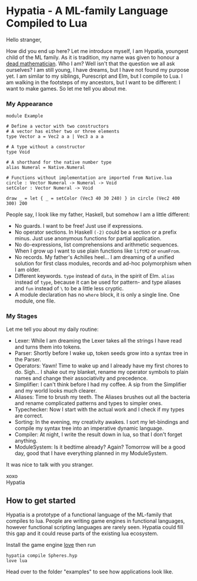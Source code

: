 # Hypatia - A ML-family Language Compiled to Lua
Hello stranger,


How did you end up here? Let me introduce myself, I am Hypatia, youngest child of the ML family. As it is tradition, my name was given to honour a [dead mathematician](https://en.wikipedia.org/wiki/Hypatia). Who I am? Well isn't that the question we all ask ourselves? I am still young, I have dreams, but I have not found my purpose yet. I am similar to my siblings, Purescript and Elm, but I compile to Lua. I am walking in the footsteps of my ancestors, but I want to be different: I want to make games. So let me tell you about me.

### My Appearance
```
module Example

# Define a vector with two constructors
# A vector has either two or three elements
type Vector a = Vec2 a a | Vec3 a a a

# A type without a constructor
type Void

# A shorthand for the native number type
alias Numeral = Native.Numeral

# Functions without implementation are imported from Native.lua
circle : Vector Numeral -> Numeral -> Void
setColor : Vector Numeral -> Void

draw _ = let { _ = setColor (Vec3 40 30 240) } in circle (Vec2 400 300) 200
```

People say, I look like my father, Haskell, but somehow I am a little different:

* No guards. I want to be free! Just use if expressions.
* No operator sections. In Haskell `(-2)` could be a section or a prefix minus. Just use anonymous functions for partial application.
* No do-expressions, list comprehensions and arithmetic sequences. When I grow up I want to use plain functions like `liftM2` or `enumFrom`.
* No records. My father's Achilles heel... I am dreaming of a unified solution for first class modules, records and ad-hoc polymorphism when I am older.
* Different keywords. `type` instead of `data`, in the spirit of Elm. `alias` instead of `type`, because it can be used for pattern- and type aliases and `fun` instead of `\` to be a little less cryptic.
* A module declaration has no `where` block, it is only a single line. One module, one file.

### My Stages
Let me tell you about my daily routine:

* Lexer: While I am dreaming the Lexer takes all the strings I have read and turns them into tokens.
* Parser: Shortly before I wake up, token seeds grow into a syntax tree in the Parser.
* Operators: Yawn! Time to wake up and I already have my first chores to do. Sigh... I shake out my blanket, rename my operator symbols to plain names and change their associativity and precedence.
* Simplifier: I can't think before I had my coffee. A sip from the Simplifier and my world looks much clearer.
* Aliases: Time to brush my teeth. The Aliases brushes out all the bacteria and rename complicated patterns and types to simpler ones.
* Typechecker: Now I start with the actual work and I check if my types are correct.
* Sorting: In the evening, my creativity awakes. I sort my let-bindings and compile my syntax tree into an imperative dynamic language.
* Compiler: At night, I write the result down in lua, so that I don't forget anything.
* ModuleSystem: Is it bedtime already? Again? Tomorrow will be a good day, good that I have everything planned in my ModuleSystem.

It was nice to talk with you stranger.


xoxo  
Hypatia

## How to get started
Hypatia is a prototype of a functional language of the ML-family that compiles to lua.
People are writing game engines in functional languages, however functional scripting languages are rarely seen.
Hypatia could fill this gap and it could reuse parts of the existing lua ecosystem.

Install the game engine [love](https://love2d.org) then run
```
hypatia compile Spheres.hyp
love lua
```

Head over to the folder "examples" to see how applications look like.
